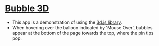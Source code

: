 # [Bubble 3D]( https://ranibitwin.github.io/Bubble-3D/)
- This app is a demonstration of using the [3d.js library](https://d3js.org/).
- When hovering over the balloon indicated by 'Mouse Over', bubbles appear at the bottom of the page towards the top, where the pin tips pop.

